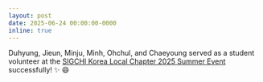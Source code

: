 ```yaml
---
layout: post
date: 2025-06-24 00:00:00-0000
inline: true
---
```


Duhyung, Jieun, Minju, Minh, Ohchul, and Chaeyoung served
as a student volunteer at the
<a href="https://2025summer.sigchi.kr/">SIGCHI Korea Local Chapter 2025 Summer Event</a>
successfully! :sparkles: :smile:</p>
